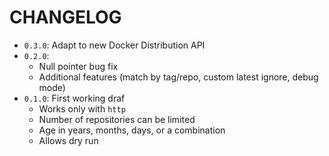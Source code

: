 # CHANGELOG
* `0.3.0`: Adapt to new Docker Distribution API
* `0.2.0`:
  * Null pointer bug fix
  * Additional features (match by tag/repo, custom latest ignore, debug mode)
* `0.1.0`: First working draf
  * Works only with `http`
  * Number of repositories can be limited
  * Age in years, months, days, or a combination
  * Allows dry run